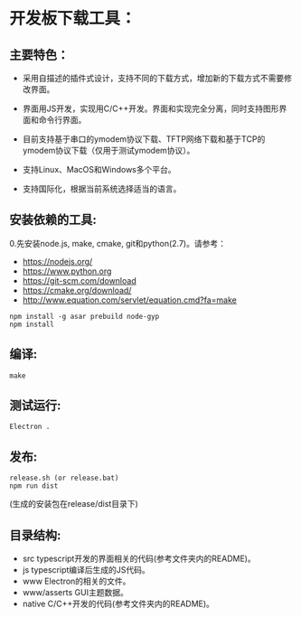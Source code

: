# 开发板下载工具：

主要特色：
--------------------------
* 采用自描述的插件式设计，支持不同的下载方式，增加新的下载方式不需要修改界面。

* 界面用JS开发，实现用C/C++开发。界面和实现完全分离，同时支持图形界面和命令行界面。

* 目前支持基于串口的ymodem协议下载、TFTP网络下载和基于TCP的ymodem协议下载（仅用于测试ymodem协议）。

* 支持Linux、MacOS和Windows多个平台。

* 支持国际化，根据当前系统选择适当的语言。


安装依赖的工具:
--------------------------
0.先安装node.js, make, cmake, git和python(2.7)。请参考：

* https://nodejs.org/
* https://www.python.org
* https://git-scm.com/download
* https://cmake.org/download/
* http://www.equation.com/servlet/equation.cmd?fa=make

```
npm install -g asar prebuild node-gyp
npm install
```

编译:
-------------------------

```
make
```

测试运行:
-------------------------

```
Electron .
```

发布:
-------------------------

```
release.sh (or release.bat)
npm run dist
```

(生成的安装包在release/dist目录下)

目录结构:
-------------------------
* src          typescript开发的界面相关的代码(参考文件夹内的README)。
* js           typescript编译后生成的JS代码。
* www          Electron的相关的文件。
* www/asserts  GUI主题数据。
* native       C/C++开发的代码(参考文件夹内的README)。

